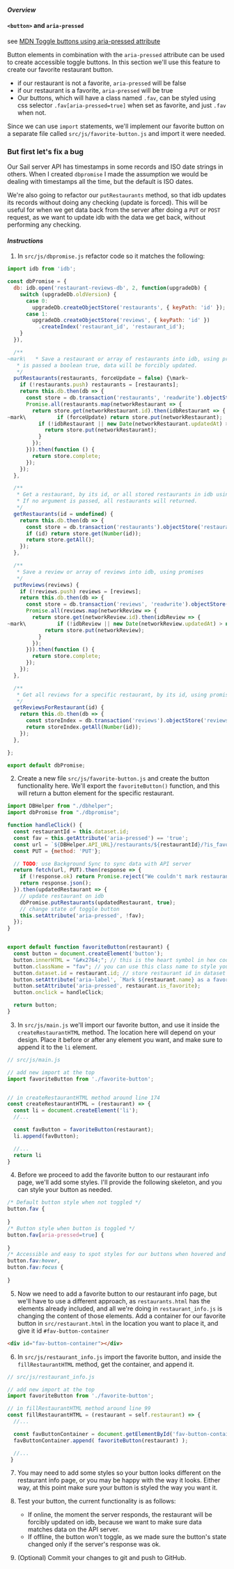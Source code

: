 #### _Overview_

#### `<button>` and `aria-pressed`

see [MDN Toggle buttons using aria-pressed attribute](https://developer.mozilla.org/en-US/docs/Web/Accessibility/ARIA/Roles/button_role#Toggle_buttons)

Button elements in combination with the `aria-pressed` attribute can be used to create accessible toggle buttons. In this section we'll use this feature to create our favorite restaurant button.

* if our restaurant is not a favorite, `aria-pressed` will be false
* if our restaurant is a favorite, `aria-pressed` will be true
* Our buttons, which will have a class named `.fav`, can be styled using css selector `.fav[aria-pressed=true]` when set as favorite, and just `.fav` when not.

Since we can use `import` statements, we'll implement our favorite button on a separate file called `src/js/favorite-button.js` and import it were needed.

### But first let's fix a bug

Our Sail server API has timestamps in some records and ISO date strings in others. When I created `dbpromise` I made the assumption we would be dealing with timestamps all the time, but the default is ISO dates.

We're also going to refactor our `putRestaurants` method, so that idb updates its records without doing any checking (update is forced). This will be useful for when we get data back from the server after doing a `PUT` or `POST` request, as we want to update idb with the data we get back, without performing any checking.

#### _Instructions_

1. In `src/js/dbpromise.js` refactor code so it matches the following:

```javascript
import idb from 'idb';

const dbPromise = {
  db: idb.open('restaurant-reviews-db', 2, function(upgradeDb) {
    switch (upgradeDb.oldVersion) {
      case 0:
        upgradeDb.createObjectStore('restaurants', { keyPath: 'id' });
      case 1:
        upgradeDb.createObjectStore('reviews', { keyPath: 'id' })
          .createIndex('restaurant_id', 'restaurant_id');
    }
  }),

  /**
~mark\   * Save a restaurant or array of restaurants into idb, using promises. If second argument
   * is passed a boolean true, data will be forcibly updated.
   */
  putRestaurants(restaurants, forceUpdate = false) {\mark~
    if (!restaurants.push) restaurants = [restaurants];
    return this.db.then(db => {
      const store = db.transaction('restaurants', 'readwrite').objectStore('restaurants');
      Promise.all(restaurants.map(networkRestaurant => {
        return store.get(networkRestaurant.id).then(idbRestaurant => {
~mark\          if (forceUpdate) return store.put(networkRestaurant);
          if (!idbRestaurant || new Date(networkRestaurant.updatedAt) > new Date(idbRestaurant.updatedAt)) {\mark~
            return store.put(networkRestaurant);
          }
        });
      })).then(function () {
        return store.complete;
      });
    });
  },

  /**
   * Get a restaurant, by its id, or all stored restaurants in idb using promises.
   * If no argument is passed, all restaurants will returned.
   */
  getRestaurants(id = undefined) {
    return this.db.then(db => {
      const store = db.transaction('restaurants').objectStore('restaurants');
      if (id) return store.get(Number(id));
      return store.getAll();
    });
  },

  /**
   * Save a review or array of reviews into idb, using promises
   */
  putReviews(reviews) {
    if (!reviews.push) reviews = [reviews];
    return this.db.then(db => {
      const store = db.transaction('reviews', 'readwrite').objectStore('reviews');
      Promise.all(reviews.map(networkReview => {
        return store.get(networkReview.id).then(idbReview => {
~mark\          if (!idbReview || new Date(networkReview.updatedAt) > new Date(idbReview.updatedAt)) {\mark~
            return store.put(networkReview);
          }
        });
      })).then(function () {
        return store.complete;
      });
    });
  },

  /**
   * Get all reviews for a specific restaurant, by its id, using promises.
   */
  getReviewsForRestaurant(id) {
    return this.db.then(db => {
      const storeIndex = db.transaction('reviews').objectStore('reviews').index('restaurant_id');
      return storeIndex.getAll(Number(id));
    });
  },

};

export default dbPromise;
```

2. Create a new file `src/js/favorite-button.js` and create the button functionality here. We'll export the `favoriteButton()` function, and this will return a button element for the specific restaurant.

```javascript
import DBHelper from "./dbhelper";
import dbPromise from "./dbpromise";

function handleClick() {
  const restaurantId = this.dataset.id;
  const fav = this.getAttribute('aria-pressed') == 'true';
  const url = `${DBHelper.API_URL}/restaurants/${restaurantId}/?is_favorite=${!fav}`;
  const PUT = {method: 'PUT'};

  // TODO: use Background Sync to sync data with API server
  return fetch(url, PUT).then(response => {
    if (!response.ok) return Promise.reject("We couldn't mark restaurant as favorite.");
    return response.json();
  }).then(updatedRestaurant => {
    // update restaurant on idb
    dbPromise.putRestaurants(updatedRestaurant, true);
    // change state of toggle button
    this.setAttribute('aria-pressed', !fav);
  });
}


export default function favoriteButton(restaurant) {
  const button = document.createElement('button');
  button.innerHTML = "&#x2764;"; // this is the heart symbol in hex code
  button.className = "fav"; // you can use this class name to style your button
  button.dataset.id = restaurant.id; // store restaurant id in dataset for later
  button.setAttribute('aria-label', `Mark ${restaurant.name} as a favorite`);
  button.setAttribute('aria-pressed', restaurant.is_favorite);
  button.onclick = handleClick;

  return button;
}
```

3. In `src/js/main.js` we'll import our favorite button, and use it inside the `createRestaurantHTML` method. The location here will depend on your design. Place it before or after any element you want, and make sure to append it to the `li` element.
```javascript
// src/js/main.js 

// add new import at the top
import favoriteButton from './favorite-button';


// in createRestaurantHTML method around line 174
const createRestaurantHTML = (restaurant) => {
  const li = document.createElement('li');
  //...

  const favButton = favoriteButton(restaurant);
  li.append(favButton);

  //...
  return li
}
```

4. Before we proceed to add the favorite button to our restaurant info page, we'll add some styles. I'll provide the following skeleton, and you can style your button as needed.
```css
/* Default button style when not toggled */
button.fav {
  
}
/* Button style when button is toggled */
button.fav[aria-pressed=true] {
  
}
/* Accessible and easy to spot styles for our buttons when hovered and focused */
button.fav:hover,
button.fav:focus {
  
}
```

5. Now we need to add a favorite button to our restaurant info page, but we'll have to use a different approach, as `restaurants.html` has the elements already included, and all we're doing in `restaurant_info.js` is changing the content of those elements. Add a container for our favorite button in `src/restaurant.html` in the location you want to place it, and give it id `#fav-button-container`
```html
<div id="fav-button-container"></div>
```

6. In `src/js/restaurant_info.js` import the favorite button, and inside the `fillRestaurantHTML` method, get the container, and append it.
```javascript
// src/js/restaurant_info.js

// add new import at the top
import favoriteButton from './favorite-button';

// in fillRestaurantHTML method around line 99
const fillRestaurantHTML = (restaurant = self.restaurant) => {
  //...

  const favButtonContainer = document.getElementById('fav-button-container');
  favButtonContainer.append( favoriteButton(restaurant) );

  //...
 }
```

7. You may need to add some styles so your button looks different on the restaurant info page, or you may be happy with the way it looks. Either way, at this point make sure your button is styled the way you want it.

8. Test your button, the current functionality is as follows:
    * If online, the moment the server responds, the restaurant will be forcibly updated on idb, because we want to make sure data matches data on the API server.
    * If offline, the button won't toggle, as we made sure the button's state changed only if the server's response was ok.

9. (Optional) Commit your changes to git and push to GitHub.

